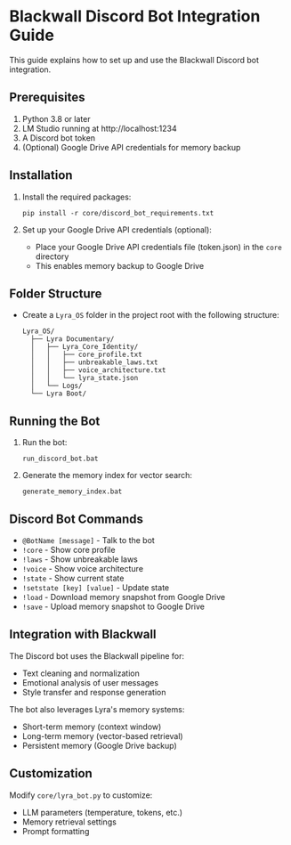 # Blackwall Discord Bot Integration Guide

This guide explains how to set up and use the Blackwall Discord bot integration.

## Prerequisites

1. Python 3.8 or later
2. LM Studio running at http://localhost:1234
3. A Discord bot token
4. (Optional) Google Drive API credentials for memory backup

## Installation

1. Install the required packages:
   ```
   pip install -r core/discord_bot_requirements.txt
   ```

2. Set up your Google Drive API credentials (optional):
   - Place your Google Drive API credentials file (token.json) in the `core` directory
   - This enables memory backup to Google Drive

## Folder Structure

- Create a `Lyra_OS` folder in the project root with the following structure:
  ```
  Lyra_OS/
    ├── Lyra Documentary/
    │   ├── Lyra_Core_Identity/
    │   │   ├── core_profile.txt
    │   │   ├── unbreakable_laws.txt
    │   │   ├── voice_architecture.txt
    │   │   └── lyra_state.json
    │   └── Logs/
    └── Lyra Boot/
  ```

## Running the Bot

1. Run the bot:
   ```
   run_discord_bot.bat
   ```

2. Generate the memory index for vector search:
   ```
   generate_memory_index.bat
   ```

## Discord Bot Commands

- `@BotName [message]` - Talk to the bot
- `!core` - Show core profile
- `!laws` - Show unbreakable laws
- `!voice` - Show voice architecture
- `!state` - Show current state
- `!setstate [key] [value]` - Update state
- `!load` - Download memory snapshot from Google Drive
- `!save` - Upload memory snapshot to Google Drive

## Integration with Blackwall

The Discord bot uses the Blackwall pipeline for:
- Text cleaning and normalization
- Emotional analysis of user messages
- Style transfer and response generation

The bot also leverages Lyra's memory systems:
- Short-term memory (context window)
- Long-term memory (vector-based retrieval)
- Persistent memory (Google Drive backup)

## Customization

Modify `core/lyra_bot.py` to customize:
- LLM parameters (temperature, tokens, etc.)
- Memory retrieval settings
- Prompt formatting
